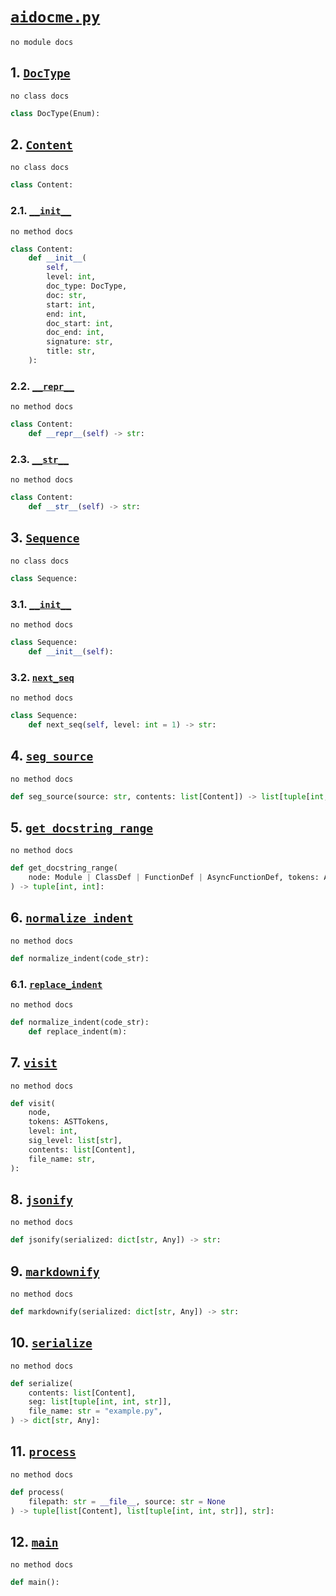 #  [`aidocme.py`](range://?s=0&e=8345&di=0&ds=0&de=0)

```plaintext
no module docs
```

## 1. [`DocType`](range://?s=354&e=418&di=2&ds=379&de=379)

```plaintext
no class docs
```

```python
class DocType(Enum):
```

## 2. [`Content`](range://?s=421&e=1428&di=4&ds=440&de=440)

```plaintext
no class docs
```

```python
class Content:
```

### 2.1. [`__init__`](range://?s=585&e=1077&di=6&ds=825&de=825)

```plaintext
no method docs
```

```python
class Content:
    def __init__(
        self,
        level: int,
        doc_type: DocType,
        doc: str,
        start: int,
        end: int,
        doc_start: int,
        doc_end: int,
        signature: str,
        title: str,
    ):
```

### 2.2. [`__repr__`](range://?s=1079&e=1366&di=8&ds=1118&de=1118)

```plaintext
no method docs
```

```python
class Content:
    def __repr__(self) -> str:
```

### 2.3. [`__str__`](range://?s=1368&e=1428&di=10&ds=1406&de=1406)

```plaintext
no method docs
```

```python
class Content:
    def __str__(self) -> str:
```

## 3. [`Sequence`](range://?s=1431&e=1838&di=12&ds=1451&de=1451)

```plaintext
no class docs
```

```python
class Sequence:
```

### 3.1. [`__init__`](range://?s=1470&e=1518&di=14&ds=1502&de=1502)

```plaintext
no method docs
```

```python
class Sequence:
    def __init__(self):
```

### 3.2. [`next_seq`](range://?s=1520&e=1838&di=16&ds=1575&de=1575)

```plaintext
no method docs
```

```python
class Sequence:
    def next_seq(self, level: int = 1) -> str:
```

## 4. [`seg_source`](range://?s=1841&e=2310&di=18&ds=1929&de=1929)

```plaintext
no method docs
```

```python
def seg_source(source: str, contents: list[Content]) -> list[tuple[int, int, str]]:
```

## 5. [`get_docstring_range`](range://?s=2313&e=2904&di=20&ds=2444&de=2444)

```plaintext
no method docs
```

```python
def get_docstring_range(
    node: Module | ClassDef | FunctionDef | AsyncFunctionDef, tokens: ASTTokens
) -> tuple[int, int]:
```

## 6. [`normalize_indent`](range://?s=2907&e=3337&di=22&ds=2943&de=2943)

```plaintext
no method docs
```

```python
def normalize_indent(code_str):
```

### 6.1. [`replace_indent`](range://?s=3070&e=3262&di=24&ds=3105&de=3105)

```plaintext
no method docs
```

```python
def normalize_indent(code_str):
    def replace_indent(m):
```

## 7. [`visit`](range://?s=3340&e=5459&di=26&ds=3482&de=3482)

```plaintext
no method docs
```

```python
def visit(
    node,
    tokens: ASTTokens,
    level: int,
    sig_level: list[str],
    contents: list[Content],
    file_name: str,
):
```

## 8. [`jsonify`](range://?s=5462&e=5558&di=28&ds=5514&de=5514)

```plaintext
no method docs
```

```python
def jsonify(serialized: dict[str, Any]) -> str:
```

## 9. [`markdownify`](range://?s=5561&e=6459&di=30&ds=5617&de=5617)

```plaintext
no method docs
```

```python
def markdownify(serialized: dict[str, Any]) -> str:
```

## 10. [`serialize`](range://?s=6462&e=7468&di=32&ds=6603&de=6603)

```plaintext
no method docs
```

```python
def serialize(
    contents: list[Content],
    seg: list[tuple[int, int, str]],
    file_name: str = "example.py",
) -> dict[str, Any]:
```

## 11. [`process`](range://?s=7471&e=7943&di=34&ds=7597&de=7597)

```plaintext
no method docs
```

```python
def process(
    filepath: str = __file__, source: str = None
) -> tuple[list[Content], list[tuple[int, int, str]], str]:
```

## 12. [`main`](range://?s=7946&e=8305&di=36&ds=7962&de=7962)

```plaintext
no method docs
```

```python
def main():
```